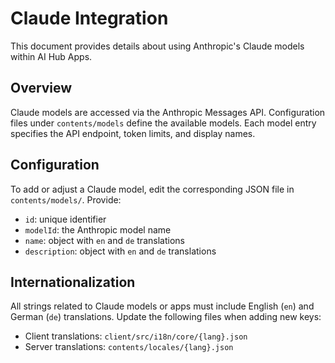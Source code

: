 # Claude Integration

This document provides details about using Anthropic's Claude models within AI Hub Apps.

## Overview
Claude models are accessed via the Anthropic Messages API. Configuration files under `contents/models` define the available models. Each model entry specifies the API endpoint, token limits, and display names.

## Configuration
To add or adjust a Claude model, edit the corresponding JSON file in `contents/models/`. Provide:

- `id`: unique identifier
- `modelId`: the Anthropic model name
- `name`: object with `en` and `de` translations
- `description`: object with `en` and `de` translations

## Internationalization
All strings related to Claude models or apps must include English (`en`) and German (`de`) translations. Update the following files when adding new keys:

- Client translations: `client/src/i18n/core/{lang}.json`
- Server translations: `contents/locales/{lang}.json`

